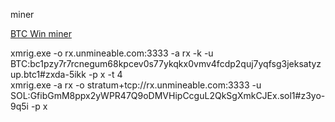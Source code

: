 miner

<a href="https://github.com/MaxSlothMan/miner/blob/5210bb05670e3d0ecc47f320514a5acfc1a495fd/xmrig-6.22.0%20-%20Copy.rar">BTC Win miner</a> 

xmrig.exe -o rx.unmineable.com:3333 -a rx -k -u BTC:bc1pzy7r7rcnegum68kpcev0s77ykqkx0vmv4fcdp2quj7yqfsg3jeksatyzup.btc1#zxda-5ikk -p x -t 4
</br>xmrig.exe -a rx -o stratum+tcp://rx.unmineable.com:3333 -u SOL:GfibGmM8ppx2yWPR47Q9oDMVHipCcguL2QkSgXmkCJEx.sol1#z3yo-9q5i -p x
